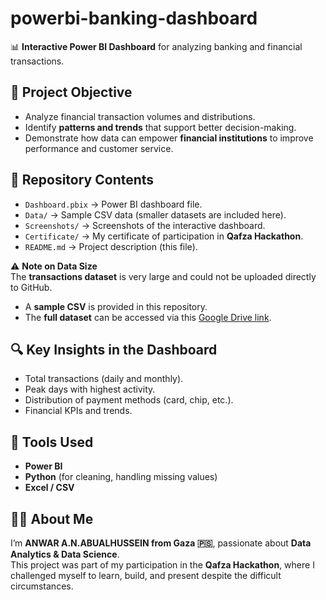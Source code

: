 # powerbi-banking-dashboard
📊 **Interactive Power BI Dashboard** for analyzing banking and financial transactions.  

## 🎯 Project Objective  
- Analyze financial transaction volumes and distributions.  
- Identify **patterns and trends** that support better decision-making.  
- Demonstrate how data can empower **financial institutions** to improve performance and customer service.  

## 📂 Repository Contents  
- `Dashboard.pbix` → Power BI dashboard file.  
- `Data/` → Sample CSV data (smaller datasets are included here).  
- `Screenshots/` → Screenshots of the interactive dashboard.  
- `Certificate/` → My certificate of participation in **Qafza Hackathon**.  
- `README.md` → Project description (this file).  

⚠️ **Note on Data Size**  
The **transactions dataset** is very large and could not be uploaded directly to GitHub.  
- A **sample CSV** is provided in this repository.  
- The **full dataset** can be accessed via this [Google Drive link](https://drive.google.com/drive/u/0/folders/1b7TreyvR3QfFdEVrRznSo0ySlHDCAhAG).  

## 🔍 Key Insights in the Dashboard  
- Total transactions (daily and monthly).  
- Peak days with highest activity.  
- Distribution of payment methods (card, chip, etc.).  
- Financial KPIs and trends.  

## 🚀 Tools Used  
- **Power BI**  
- **Python** (for cleaning, handling missing values)  
- **Excel / CSV**  

## 👩‍💻 About Me  
I’m **ANWAR A.N.ABUALHUSSEIN from Gaza 🇵🇸**, passionate about **Data Analytics & Data Science**.  
This project was part of my participation in the **Qafza Hackathon**, where I challenged myself to learn, build, and present despite the difficult circumstances.  
